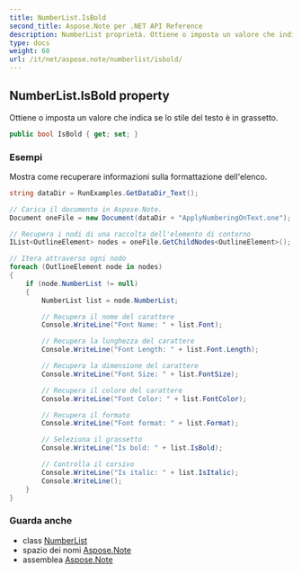 ```yaml
---
title: NumberList.IsBold
second_title: Aspose.Note per .NET API Reference
description: NumberList proprietà. Ottiene o imposta un valore che indica se lo stile del testo è in grassetto.
type: docs
weight: 60
url: /it/net/aspose.note/numberlist/isbold/
---
```

## NumberList.IsBold property

Ottiene o imposta un valore che indica se lo stile del testo è in grassetto.

```csharp
public bool IsBold { get; set; }
```

### Esempi

Mostra come recuperare informazioni sulla formattazione dell'elenco.

```csharp
string dataDir = RunExamples.GetDataDir_Text();

// Carica il documento in Aspose.Note.
Document oneFile = new Document(dataDir + "ApplyNumberingOnText.one");

// Recupera i nodi di una raccolta dell'elemento di contorno
IList<OutlineElement> nodes = oneFile.GetChildNodes<OutlineElement>();

// Itera attraverso ogni nodo
foreach (OutlineElement node in nodes)
{
    if (node.NumberList != null)
    {
        NumberList list = node.NumberList;

        // Recupera il nome del carattere
        Console.WriteLine("Font Name: " + list.Font);

        // Recupera la lunghezza del carattere
        Console.WriteLine("Font Length: " + list.Font.Length);

        // Recupera la dimensione del carattere
        Console.WriteLine("Font Size: " + list.FontSize);

        // Recupera il colore del carattere
        Console.WriteLine("Font Color: " + list.FontColor);

        // Recupera il formato
        Console.WriteLine("Font format: " + list.Format);

        // Seleziona il grassetto
        Console.WriteLine("Is bold: " + list.IsBold);

        // Controlla il corsivo
        Console.WriteLine("Is italic: " + list.IsItalic);
        Console.WriteLine();
    }
}
```

### Guarda anche

* class [NumberList](../)
* spazio dei nomi [Aspose.Note](../../numberlist/)
* assemblea [Aspose.Note](../../../)


